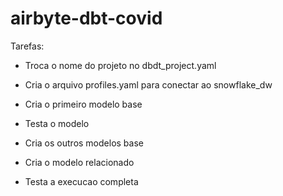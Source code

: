 # airbyte-dbt-covid

Tarefas:

- Troca o nome do projeto no dbdt_project.yaml

- Cria o arquivo profiles.yaml para conectar ao snowflake_dw

- Cria o primeiro modelo base

- Testa o modelo 

- Cria os outros modelos base

- Cria o modelo relacionado

- Testa a execucao completa